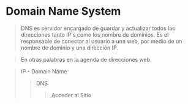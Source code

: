# Domain Name System

> DNS es servidor encargado de guardar y actualizar todos las direcciones tanto IP's como los nombre de dominios. Es el responsable de conectar al usuario a una web, por medio de un nombre de dominio y una dirección IP.  

> En otras palabras en la agenda de direcciones web.

> IP - Domain Name
  >> DNS
  >>> Acceder al Sitio
